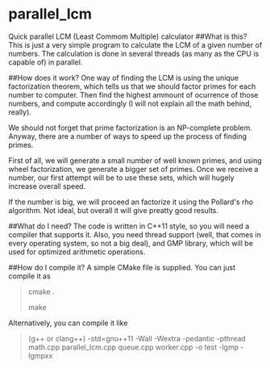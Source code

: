 # parallel_lcm
Quick parallel LCM (Least Commom Multiple) calculator
##What is this?
This is just a very simple program to calculate the LCM of a given number of numbers. The calculation is done in several threads (as many as the CPU is capable of) in parallel.

##How does it work?
One way of finding the LCM is using the unique factorization theorem, which tells us that we should factor primes for each number to computer. Then find the highest ammount of ocurrence of those numbers, and compute accordingly (I will not explain all the math behind, really).

We should not forget that prime factorization is an NP-complete problem. Anyway, there are a number of ways to speed up the process of finding primes.

First of all, we will generate a small number of well known primes, and using wheel factorization, we generate a bigger set of primes. Once we receive a number, our first attempt will be to use these sets, which will hugely increase overall speed.

If the number is big, we will proceed an factorize it using the Pollard's rho algorithm. Not ideal, but overall it will give preatty good results.

##What do I need?
The code is written in C++11 style, so you will need a compiler that supports it. Also, you need thread support (well, that comes in every operating system, so not a big deal), and GMP library, which will be used for optimized arithmetic operations.

##How do I compile it?
A simple CMake file is supplied. You can just compile it as
>cmake .
>
>make

Alternatively, you can compile it like
>(g++ or clang++)  -std=gnu++11 -Wall -Wextra -pedantic -pthread math.cpp parallel_lcm.cpp queue.cpp worker.cpp -o test -lgmp -lgmpxx
